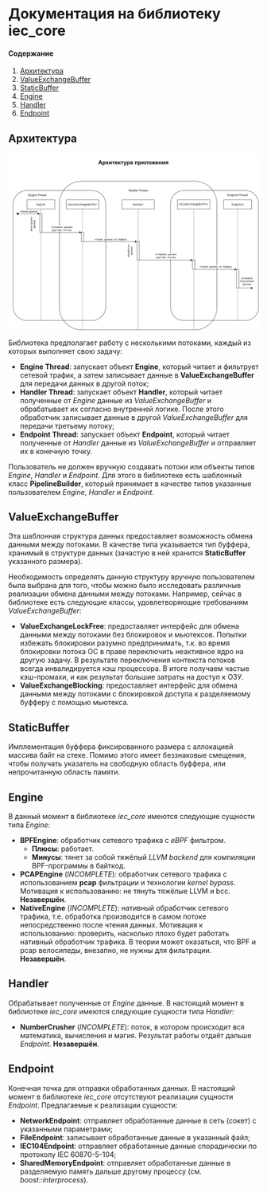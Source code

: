 # Документация на библиотеку iec_core

#### Содержание

1. [Архитектура](#architecture)
2. [ValueExchangeBuffer](#valueexchangebuffer)
3. [StaticBuffer](#staticbuffer)
4. [Engine](#engine)
5. [Handler](#handler)
6. [Endpoint](#endpoint)

<a name="architecture"/>

## Архитектура

![Схема](/doc/img/01.svg)

Библиотека предполагает работу с несколькими потоками, каждый из которых выполняет свою задачу:

- **Engine Thread**: запускает объект **Engine**, который читает и фильтрует сетевой трафик, а затем записывает данные в **ValueExchangeBuffer** для передачи данных в другой поток;
- **Handler Thread**: запускает объект **Handler**, который читает полученные от *Engine* данные из *ValueExchangeBuffer* и обрабатывает их согласно внутренней логике. После этого обработчик записывает данные в другой *ValueExchangeBuffer* для передачи третьему потоку;
- **Endpoint Thread**: запускает объект **Endpoint**, который читает полученные от *Handler* данные из *ValueExchangeBuffer* и отправляет их в конечную точку.

Пользователь не должен вручную создавать потоки или объекты типов *Engine*, *Handler* и *Endpoint*. Для этого в библиотеке есть шаблонный класс **PipelineBuilder**, который принимает в качестве типов указанные пользователем *Engine*, *Handler* и *Endpoint*.

<a name="valueexchangebuffer"/>

## ValueExchangeBuffer

Эта шаблонная структура данных предоставляет возможность обмена данными между потоками. В качестве типа указывается тип буффера, хранимый в структуре данных (зачастую в ней хранится **StaticBuffer** указанного размера).

Необходимость определять данную структуру вручную пользователем была выбрана для того, чтобы можно было исследовать различные реализации обмена данными между потоками. Например, сейчас в библиотеке есть следующие классы, удовлетворяющие требованиям *ValueExchangeBuffer*:

- **ValueExchangeLockFree**: предоставляет интерфейс для обмена данными между потоками без блокировок и мьютексов. Попытки избежать блокировки разумно предпринимать, т.к. во время блокировки потока ОС в праве переключить неактивное ядро на другую задачу. В результате переключения контекста потоков всегда инвалидируется кэш процессора. В итоге получаем частые кэш-промахи, и как результат большие затраты на доступ к ОЗУ.
- **ValueExchangeBlocking**: предоставляет интерфейс для обмена данными между потоками с блокировкой доступа к разделяемому буфферу с помощью мьютекса.

<a name="staticbuffer"/>

## StaticBuffer

Имплементация буффера фиксированного размера с аллокацией массива байт на стеке. Помимо этого имеет беззнаковые смещения, чтобы получать указатель на свободную область буффера, или непрочитанную область памяти.

<a name="engine"/>

## Engine

В данный момент в библиотеке *iec_core* имеются следующие сущности типа *Engine*:

- **BPFEngine**: обработчик сетевого трафика с *eBPF* фильтром.
  - **Плюсы**: работает.
  - **Минусы**: тянет за собой тяжёлый *LLVM backend* для компиляции BPF-программы в байткод.
- **PCAPEngine** (*INCOMPLETE*): обработчик сетевого трафика с использованием **pcap** фильтрации и технологии *kernel bypass*. Мотивация к использованию: не тянуть тяжёлые LLVM и bcc. **Незавершён**.
- **NativeEngine** (*INCOMPLETE*): нативный обработчик сетевого трафика, т.е. обработка производится в самом потоке непосредственно после чтения данных. Мотивация к использованию: проверить, насколько плохо будет работать нативный обработчик трафика. В теории может оказаться, что BPF и pcap велосипеды, внезапно, не нужны для фильтрации. **Незавершён**.

<a name="handler"/>

## Handler

Обрабатывает полученные от *Engine* данные. В настоящий момент в библиотеке *iec_core* имеются следующие сущности типа *Handler*:

- **NumberCrusher** (*INCOMPLETE*): поток, в котором происходит вся математика, вычисления и магия. Результат работы отдаёт дальше *Endpoint*. **Незавершён**.

<a name="endpoint"/>

## Endpoint

Конечная точка для отправки обработанных данных. В настоящий момент в библиотеке *iec_core* отсутствуют реализации сущности *Endpoint*. Предлагаемые к реализации сущности:

- **NetworkEndpoint**: отправляет обработанные данные в сеть (сокет) с указанными параметрами;
- **FileEndpoint**: записывает обработанные данные в указанный файл;
- **IEC104Endpoint**: отправляет обработанные данные спорадически по протоколу IEC 60870-5-104;
- **SharedMemoryEndpoint**: отправляет обработанные данные в разделяемую память дальше другому процессу (см. *boost::interprocess*).
